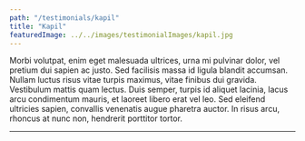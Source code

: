 ```yaml
---
path: "/testimonials/kapil"
title: "Kapil"
featuredImage: ../../images/testimonialImages/kapil.jpg
---
```


Morbi volutpat, enim eget malesuada ultrices, urna mi pulvinar dolor, vel pretium dui sapien ac justo. Sed facilisis massa id ligula blandit accumsan. Nullam luctus risus vitae turpis maximus, vitae finibus dui gravida. Vestibulum mattis quam lectus. Duis semper, turpis id aliquet lacinia, lacus arcu condimentum mauris, et laoreet libero erat vel leo. Sed eleifend ultricies sapien, convallis venenatis augue pharetra auctor. In risus arcu, rhoncus at nunc non, hendrerit porttitor tortor.

---